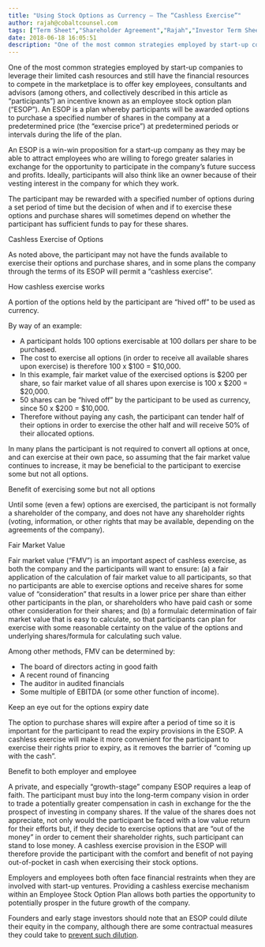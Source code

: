 ```yaml
---
title: "Using Stock Options as Currency – The “Cashless Exercise”"
author: rajah@cobaltcounsel.com
tags: ["Term Sheet","Shareholder Agreement","Rajah","Investor Term Sheet"]
date: 2018-06-18 16:05:51
description: "One of the most common strategies employed by start-up companies to leverage their limited cash resources and still have the financial resources to compete in the marketplace is to offer key employ..."
---
```


 

One of the most common strategies employed by start-up companies to leverage their limited cash resources and still have the financial resources to compete in the marketplace is to offer key employees, consultants and advisors (among others, and collectively described in this article as “participants”) an incentive known as an employee stock option plan (“ESOP”).  An ESOP is a plan whereby participants will be awarded options to purchase a specified number of shares in the company at a predetermined price (the “exercise price”) at predetermined periods or intervals during the life of the plan.

An ESOP is a win-win proposition for a start-up company as they may be able to attract employees who are willing to forego greater salaries in exchange for the opportunity to participate in the company’s future success and profits.  Ideally, participants will also think like an owner because of their vesting interest in the company for which they work.

The participant may be rewarded with a specified number of options during a set period of time  but the decision of when and if to exercise these options and purchase shares will sometimes depend on whether the participant has sufficient funds to pay for these shares.

Cashless Exercise of Options

As noted above, the participant may not have the funds available to exercise their options and purchase shares, and in some plans the company through the terms of its ESOP will permit a “cashless exercise”.

How cashless exercise works

A portion of the options held by the participant are “hived off” to be used as currency.

By way of an example:

- A participant holds 100 options exercisable at 100 dollars per share to be purchased.
- The cost to exercise all options (in order to receive all available shares upon exercise) is therefore 100 x $100 = $10,000.
- In this example, fair market value of the exercised options is $200 per share, so fair market value of all shares upon exercise is 100 x $200 = $20,000.
- 50 shares can be “hived off” by the participant to be used as currency, since 50 x $200 = $10,000.
- Therefore without paying any cash, the participant can tender half of their options in order to exercise the other half and will receive 50% of their allocated options.

In many plans the participant is not required to convert all options at once, and can exercise at their own pace, so assuming that the fair market value continues to increase, it may be beneficial to the participant to exercise some but not all options.

Benefit of exercising some but not all options

Until some (even a few) options are exercised, the participant is not formally a shareholder of the company, and does not have any shareholder rights (voting, information, or other rights that may be available, depending on the agreements of the company).

Fair Market Value

Fair market value (“FMV”) is an important aspect of cashless exercise, as both the company and the participants will want to ensure:  (a) a fair application of the calculation of fair market value to all participants, so that no participants are able to exercise options and receive shares for some value of “consideration” that results in a lower price per share than either other participants in the plan, or shareholders who have paid cash or some other consideration for their shares; and (b) a formulaic determination of fair market value that is easy to calculate, so that participants can plan for exercise with some reasonable certainty on the value of the options and underlying shares/formula for calculating such value.

Among other methods, FMV can be determined by:

- The board of directors acting in good faith
- A recent round of financing
- The auditor in audited financials
- Some multiple of EBITDA (or some other function of income).

Keep an eye out for the options expiry date

The option to purchase shares will expire after a period of time so it is important for the participant to read the expiry provisions in the ESOP.  A cashless exercise will make it more convenient for the participant to exercise their rights prior to expiry, as it removes the barrier of “coming up with the cash”.

Benefit to both employer and employee

A private, and especially “growth-stage” company ESOP requires a leap of faith.  The participant must buy into the long-term company vision in order to trade a potentially greater compensation in cash in exchange for the the prospect of investing in company shares.  If the value of the shares does not appreciate, not only would the participant be faced with a low value return for their efforts but, if they decide to exercise options that are “out of the money” in order to cement their shareholder rights, such participant can stand to lose money. A cashless exercise provision in the ESOP will therefore provide the participant with the comfort and benefit of not paying out-of-pocket in cash when exercising their stock options.

Employers and employees both often face financial restraints when they are involved with start-up ventures. Providing a cashless exercise mechanism within an Employee Stock Option Plan allows both parties the opportunity to potentially prosper in the future growth of the company.

Founders and early stage investors should note that an ESOP could dilute their equity in the company, although there are some contractual measures they could take to [prevent such dilution](http://www.mondaq.com/cyprus/x/334806/Shareholders/Shareholder+Dilution+And+AntiDilution+Measures).

 